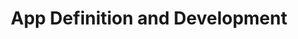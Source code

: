 ---
layout: default
title: App Definition and Development
nav_exclude: false
nav_order: 1
has_children: false
parent: CNCF Cloud Native Landscape
---